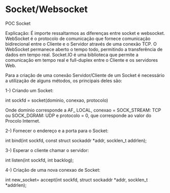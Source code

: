 # Socket/Websocket
POC Socket

Explicação:
É importe ressaltarmos as diferenças entre socket e websocket.
WebSocket é o protocolo de comunicação que fornece comunicação bidirecional entre o Cliente e o Servidor através de uma conexão TCP. O WebSocket permanece aberto o tempo todo, permitindo a transferência de dados em tempo real. 
Socket.IO é uma biblioteca que permite a comunicação em tempo real e full-duplex entre o Cliente e os servidores Web.


Para a criação de uma conexão Servidor/Cliente de um Socket é necessário a utilização de alguns métodos, os principais deles são:

1-) Criando um Socket:

int sockfd = socket(dominio, conexao, protocolo)

Onde dominio corresponde a AF_ LOCAL, conexao = SOCK_STREAM: TCP ou SOCK_DGRAM: UDP e protocolo = 0, que corresponde ao valor do Procolo Internet.


2-) Fornecer o endereço e a porta para o Socket:

int bind(int sockfd, const struct sockaddr *addr, socklen_t addrlen);


3-) Esperar o cliente chamar o servidor:

int listen(int sockfd, int backlog);


4-) Criação de uma nova conexao de Socket:

int new_socket= accept(int sockfd, struct sockaddr *addr, socklen_t *addrlen);
